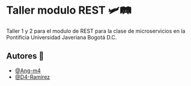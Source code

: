 # Taller modulo REST 🛩🛤️

Taller 1 y 2 para el modulo de REST para la clase de microservicios en la Pontificia Universidad Javeriana Bogotá D.C.

## Autores 👥

- [@Ang-m4](https://www.github.com/Ang-m4)
- [@D4-Ramirez](https://www.github.com/D4-Ramirez)
